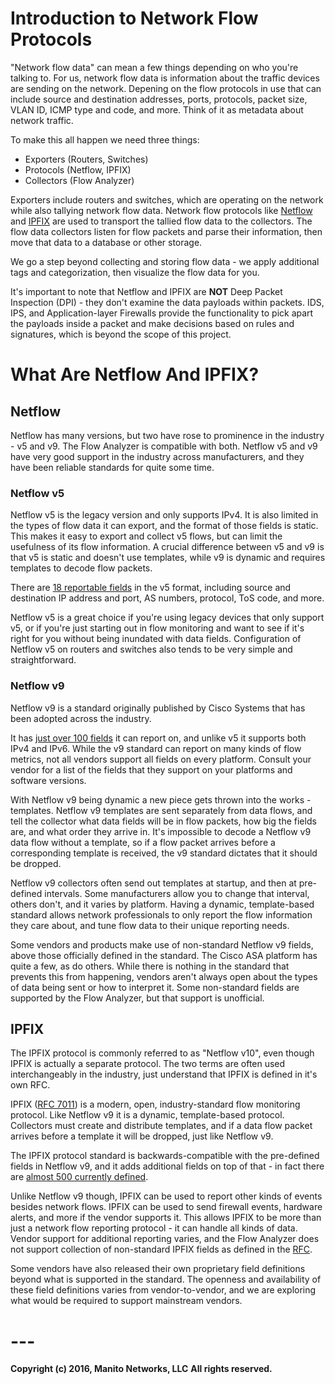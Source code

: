 # **Introduction to Network Flow Protocols**

"Network flow data" can mean a few things depending on who you're talking to. For us, network flow data
is information about the traffic devices are sending on the network. Depening on the flow protocols in use that can include
source and destination addresses, ports, protocols, packet size, VLAN ID, ICMP type and code, and more. 
Think of it as metadata about network traffic. 

To make this all happen we need three things:

* Exporters (Routers, Switches)
* Protocols (Netflow, IPFIX)
* Collectors (Flow Analyzer)

Exporters include routers and switches, which are operating on the network while also tallying network flow data. Network flow protocols
like [Netflow](#netflow) and [IPFIX](#ipfix) are used to transport the tallied flow data to the collectors. The flow data collectors listen for flow packets
and parse their information, then move that data to a database or other storage.

We go a step beyond collecting and storing flow data - we apply additional tags and categorization, then visualize the flow data for you.

It's important to note that Netflow and IPFIX are **NOT** Deep Packet Inspection (DPI) - they don't examine the data
payloads within packets. IDS, IPS, and Application-layer Firewalls provide the functionality to pick apart the payloads inside a 
packet and make decisions based on rules and signatures, which is beyond the scope of this project.

# **What Are Netflow And IPFIX?**

## **Netflow**

Netflow has many versions, but two have rose to prominence in the industry - v5 and v9. The Flow Analyzer is compatible with both.
Netflow v5 and v9 have very good support in the industry across manufacturers, and they have been reliable standards for quite some time.

### **Netflow v5**

Netflow v5 is the legacy version and only supports IPv4. It is also limited in the types of flow data it can export, and the format
of those fields is static. This makes it easy to export and collect v5 flows, but can limit the usefulness of its flow information.
A crucial difference between v5 and v9 is that v5 is static and doesn't use templates, while v9 is dynamic and requires templates to
decode flow packets.

There are [18 reportable fields](http://www.cisco.com/c/en/us/td/docs/net_mgmt/netflow_collection_engine/3-6/user/guide/format.html#wp1006186)
in the v5 format, including source and destination IP address and port, AS numbers, protocol, ToS code, and more.

Netflow v5 is a great choice if you're using legacy devices that only support v5, or if you're just starting out in flow monitoring
and want to see if it's right for you without being inundated with data fields. Configuration of Netflow v5 on routers and switches also
tends to be very simple and straightforward.

### **Netflow v9**

Netflow v9 is a standard originally published by Cisco Systems that has been adopted across the industry.

It has [just over 100 fields](http://www.cisco.com/en/US/technologies/tk648/tk362/technologies_white_paper09186a00800a3db9.html) it can report on, 
and unlike v5 it supports both IPv4 and IPv6. While the v9 standard can report on many kinds of flow metrics, not all vendors support 
all fields on every platform. Consult your vendor for a list of the fields that they support on your platforms and software versions.

With Netflow v9 being dynamic a new piece gets thrown into the works - templates. Netflow v9 templates are sent separately from
data flows, and tell the collector what data fields will be in flow packets, how big the fields are, and what order they arrive in.
It's impossible to decode a Netflow v9 data flow without a template, so if a flow packet arrives before a corresponding template is 
received, the v9 standard dictates that it should be dropped.

Netflow v9 collectors often send out templates at startup, and then at pre-defined intervals. Some manufacturers allow you to change
that interval, others don't, and it varies by platform. Having a dynamic, template-based standard allows network professionals to only
report the flow information they care about, and tune flow data to their unique reporting needs.

Some vendors and products make use of non-standard Netflow v9 fields, above those officially defined in the standard. The Cisco ASA
platform has quite a few, as do others. While there is nothing in the standard that prevents this from happening, vendors aren't
always open about the types of data being sent or how to interpret it. Some non-standard fields are supported by the Flow Analyzer, 
but that support is unofficial.

## **IPFIX**

The IPFIX protocol is commonly referred to as "Netflow v10", even though IPFIX is actually a separate protocol. The two terms are 
often used interchangeably in the industry, just understand that IPFIX is defined in it's own RFC.

IPFIX ([RFC 7011](https://tools.ietf.org/html/rfc7011)) is a modern, open, industry-standard flow monitoring protocol. 
Like Netflow v9 it is a dynamic, template-based protocol. Collectors must create and distribute templates, and if a data 
flow packet arrives before a template it will be dropped, just like Netflow v9.

The IPFIX protocol standard is backwards-compatible with the pre-defined fields in Netflow v9, and it adds additional fields on top
of that - in fact there are [almost 500 currently defined](http://www.iana.org/assignments/ipfix/ipfix.xhtml).

Unlike Netflow v9 though, IPFIX can be used to report other kinds of events besides network flows. IPFIX can be used to send
firewall events, hardware alerts, and more if the vendor supports it. This allows IPFIX to be more than just a network flow reporting
protocol - it can handle all kinds of data. Vendor support for additional reporting varies, and the Flow Analyzer does not support
collection of non-standard IPFIX fields as defined in the [RFC](https://tools.ietf.org/html/rfc7011).

Some vendors have also released their own proprietary field definitions beyond what is supported in the standard. The openness and
availability of these field definitions varies from vendor-to-vendor, and we are exploring what would be required to support
mainstream vendors.


# ---
**Copyright (c) 2016, Manito Networks, LLC**
**All rights reserved.**